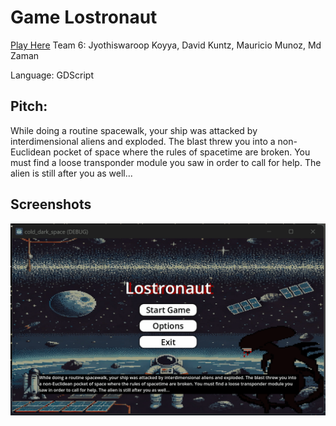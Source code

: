 # Game Lostronaut

[Play Here](https://shafiqaust.github.io/gitT6Lightning/)
Team 6: Jyothiswaroop Koyya, David Kuntz, Mauricio Munoz, Md Zaman

Language: GDScript

## Pitch:
While doing a routine spacewalk, your ship was attacked by interdimensional aliens and exploded. The blast threw you into a non-Euclidean pocket of space where the rules of spacetime are broken. You must find a loose transponder module you saw in order to call for help. The alien is still after you as well...

## Screenshots

<img src="./lostronaut_teaser.gif" alt="Lostronaut Demo" width="512" />